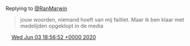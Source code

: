 Replying to [@RanMarwin](https://twitter.com/RanMarwin/status/1268249289068892161)

> jouw woorden, niemand hoeft van mij failliet\. Maar ik ben klaar met medelijden opgeklopt in de media

<img src="../../media/tweet.ico" width="12" /> [Wed Jun 03 18:56:52 +0000 2020](https://twitter.com/DromerDenker/status/1268255348386942977)